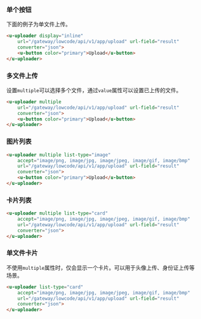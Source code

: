### 单个按钮

下面的例子为单文件上传。

``` html
<u-uploader display="inline"
    url="/gateway/lowcode/api/v1/app/upload" url-field="result"
    converter="json">
    <u-button color="primary">Upload</u-button>
</u-uploader>
```

### 多文件上传

设置`multiple`可以选择多个文件，通过`value`属性可以设置已上传的文件。

``` html
<u-uploader multiple
    url="/gateway/lowcode/api/v1/app/upload" url-field="result"
    converter="json">
    <u-button color="primary">Upload</u-button>
</u-uploader>
```

### 图片列表

``` html
<u-uploader multiple list-type="image"
    accept="image/png, image/jpg, image/jpeg, image/gif, image/bmp"
    url="/gateway/lowcode/api/v1/app/upload" url-field="result"
    converter="json">
    <u-button color="primary">Upload</u-button>
</u-uploader>
```

### 卡片列表

``` html
<u-uploader multiple list-type="card"
    accept="image/png, image/jpg, image/jpeg, image/gif, image/bmp"
    url="/gateway/lowcode/api/v1/app/upload" url-field="result"
    converter="json">
</u-uploader>
```

### 单文件卡片

不使用`multiple`属性时，仅会显示一个卡片。可以用于头像上传、身份证上传等场景。

``` html
<u-uploader list-type="card"
    accept="image/png, image/jpg, image/jpeg, image/gif, image/bmp"
    url="/gateway/lowcode/api/v1/app/upload" url-field="result"
    converter="json">
</u-uploader>
```
